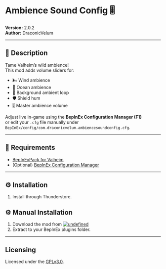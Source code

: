 # Ambience Sound Config 🎚️
**Version:** 2.0.2  
**Author:** DraconicVelum  

---

## 🌿 Description
Tame Valheim’s wild ambience!  
This mod adds volume sliders for:

- 🌬️ Wind ambience  
- 🌊 Ocean ambience  
- 🎵 Background ambient loop  
- 🛡️ Shield hum  
- 🎚️ Master ambience volume  

Adjust live in-game using the **BepInEx Configuration Manager (F1)**  
or edit your `.cfg` file manually under `BepInEx/config/com.draconicvelum.ambiencesoundconfig.cfg`.

---

## 🧩 Requirements
- [BepInExPack for Valheim](https://thunderstore.io/c/valheim/p/denikson/BepInExPack_Valheim/)
- (Optional) [BepInEx Configuration Manager](https://thunderstore.io/c/valheim/p/BepInEx/BepInExConfigurationManager/)

---

## ⚙️ Installation
1. Install through Thunderstore.

## ⚙️ Manual Installation
1. Download the mod from <a href="https://github.com/DraconicVelum/AmbienceSoundConfig/releases/latest"><img alt="undefined" src="https://img.shields.io/github/release/DraconicVelum/AmbienceSoundConfig.svg?style=popout"></a>
2. Extract to your BepInEx plugins folder.

---

## Licensing

Licensed under the [GPLv3.0](https://github.com/DraconicVelum/AmbienceSoundConfig/blob/main/LICENSE).
